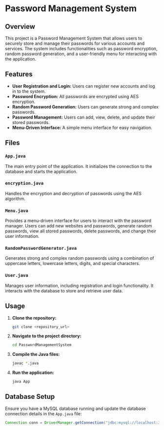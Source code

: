 # Password Management System

## Overview

This project is a Password Management System that allows users to securely store and manage their passwords for various accounts and services. The system includes functionalities such as password encryption, random password generation, and a user-friendly menu for interacting with the application.

## Features

- **User Registration and Login:** Users can register new accounts and log in to the system.
- **Password Encryption:** All passwords are encrypted using AES encryption.
- **Random Password Generation:** Users can generate strong and complex passwords.
- **Password Management:** Users can add, view, delete, and update their stored passwords.
- **Menu-Driven Interface:** A simple menu interface for easy navigation.

## Files

### `App.java`

The main entry point of the application. It initializes the connection to the database and starts the application.

### `encryption.java`

Handles the encryption and decryption of passwords using the AES algorithm.

### `Menu.java`

Provides a menu-driven interface for users to interact with the password manager. Users can add new websites and passwords, generate random passwords, view all stored passwords, delete passwords, and change their user information.

### `RandomPasswordGenerator.java`

Generates strong and complex random passwords using a combination of uppercase letters, lowercase letters, digits, and special characters.

### `User.java`

Manages user information, including registration and login functionality. It interacts with the database to store and retrieve user data.

## Usage

1. **Clone the repository:**
    ```sh
    git clone <repository_url>
    ```

2. **Navigate to the project directory:**
    ```sh
    cd PasswordManagementSystem
    ```

3. **Compile the Java files:**
    ```sh
    javac *.java
    ```

4. **Run the application:**
    ```sh
    java App
    ```

## Database Setup

Ensure you have a MySQL database running and update the database connection details in the `App.java` file:
```java
Connection conn = DriverManager.getConnection("jdbc:mysql://localhost:3306/mydb", "root", "YOURPASSWORD");
